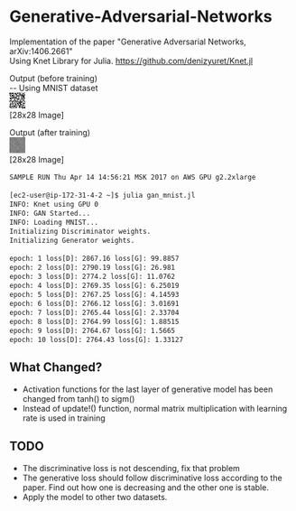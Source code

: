 # Generative-Adversarial-Networks
Implementation of the paper "Generative Adversarial Networks, arXiv:1406.2661"  
Using Knet Library for Julia. https://github.com/denizyuret/Knet.jl  


Output (before training)   
-- Using MNIST dataset   
![Alt text](/outputs/sampleoutput.png?raw=true "Sample Output")    
[28x28 Image]

Output (after training)   
![Alt text](/outputs/sampleoutput140417_2.png?raw=true "Sample Output")    
[28x28 Image]    

```
SAMPLE RUN Thu Apr 14 14:56:21 MSK 2017 on AWS GPU g2.2xlarge

[ec2-user@ip-172-31-4-2 ~]$ julia gan_mnist.jl
INFO: Knet using GPU 0
INFO: GAN Started...
INFO: Loading MNIST...
Initializing Discriminator weights.
Initializing Generator weights.

epoch: 1 loss[D]: 2867.16 loss[G]: 99.8857
epoch: 2 loss[D]: 2790.19 loss[G]: 26.981
epoch: 3 loss[D]: 2774.2 loss[G]: 11.0762
epoch: 4 loss[D]: 2769.35 loss[G]: 6.25019
epoch: 5 loss[D]: 2767.25 loss[G]: 4.14593
epoch: 6 loss[D]: 2766.12 loss[G]: 3.01691
epoch: 7 loss[D]: 2765.44 loss[G]: 2.33704
epoch: 8 loss[D]: 2764.99 loss[G]: 1.88515
epoch: 9 loss[D]: 2764.67 loss[G]: 1.5665
epoch: 10 loss[D]: 2764.43 loss[G]: 1.33127
```

## What Changed?
- Activation functions for the last layer of generative model has been changed from tanh() to sigm()
- Instead of update!() function, normal matrix multiplication with learning rate is used in training

 ## TODO
 - The discriminative loss is not descending, fix that problem
 - The generative loss should follow discriminative loss according to the paper. Find out how one is decreasing and the other one is stable.
 - Apply the model to other two datasets.
